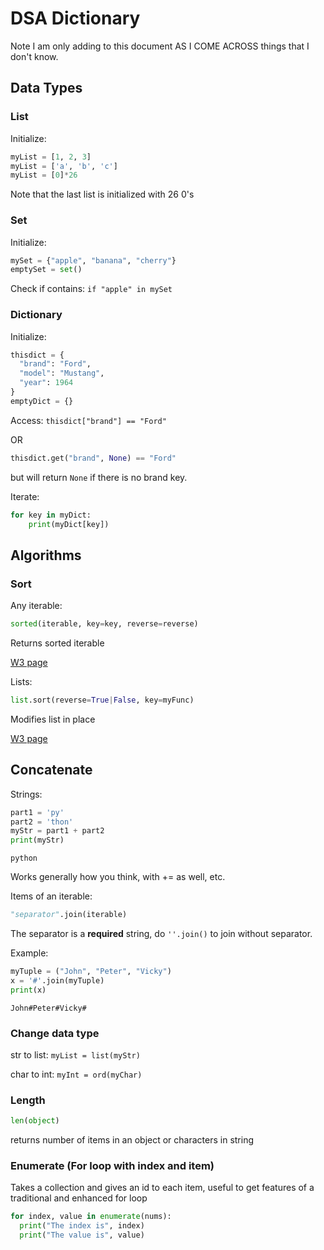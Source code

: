 # DSA Dictionary

Note I am only adding to this document AS I COME ACROSS things that I don't know.

## Data Types

### List

Initialize:

```python
myList = [1, 2, 3]
myList = ['a', 'b', 'c']
myList = [0]*26
```

Note that the last list is initialized with 26 0's

### Set

Initialize:

```python
mySet = {"apple", "banana", "cherry"}
emptySet = set()
```

Check if contains: `if "apple" in mySet`

### Dictionary

Initialize:

```python
thisdict = {
  "brand": "Ford",
  "model": "Mustang",
  "year": 1964
}
emptyDict = {}
```

Access: `thisdict["brand"] == "Ford"`

OR

```python
thisdict.get("brand", None) == "Ford"
```

but will return `None` if there is no brand key.

Iterate:

```python
for key in myDict:
    print(myDict[key])
```

## Algorithms

### Sort

Any iterable:

```python
sorted(iterable, key=key, reverse=reverse)
```

Returns sorted iterable

[W3 page](https://www.w3schools.com/python/ref_func_sorted.asp)

Lists:

```python
list.sort(reverse=True|False, key=myFunc)
```

Modifies list in place

[W3 page](https://www.w3schools.com/python/ref_list_sort.asp)

## Concatenate

Strings:

```python
part1 = 'py'
part2 = 'thon'
myStr = part1 + part2
print(myStr)
```

`python`

Works generally how you think, with += as well, etc.

Items of an iterable:

```python
"separator".join(iterable)
```

The separator is a **required** string, do `''.join()` to join without separator.

Example:

```python
myTuple = ("John", "Peter", "Vicky")
x = '#'.join(myTuple)
print(x)
```

`John#Peter#Vicky#`

### Change data type

str to list: `myList = list(myStr)`

char to int: `myInt = ord(myChar)`

### Length

```python
len(object)
```

returns number of items in an object or characters in string

### Enumerate (For loop with index and item)

Takes a collection and gives an id to each item, useful to get features of a traditional and enhanced for loop

```python
for index, value in enumerate(nums):
  print("The index is", index)
  print("The value is", value)
```
